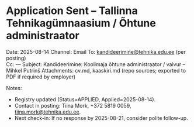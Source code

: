 # Application Sent – Tallinna Tehnikagümnaasium / Õhtune administraator

Date: 2025-08-14
Channel: Email
To: [kandideerimine@tehnika.edu.ee](mailto:kandideerimine@tehnika.edu.ee) (per posting)  
Cc: —
Subject: Kandideerimine: Koolimaja õhtune administraator / valvur – Mihkel Putrinš
Attachments: cv.md, kaaskiri.md (repo sources; exported to PDF if required by employer)

Notes:

- Registry updated (Status=APPLIED, Applied=2025-08-14).
- Contact in posting: Tiina Mork, +372 5819 0059, [tiina.mork@tehnika.edu.ee](mailto:tiina.mork@tehnika.edu.ee).
- Next check-in: If no response by 2025-08-21, consider polite follow-up.

